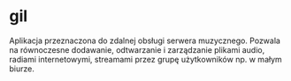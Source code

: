 gil
===

Aplikacja przeznaczona do zdalnej obsługi serwera muzycznego. Pozwala na równoczesne dodawanie, odtwarzanie i zarządzanie plikami audio, radiami internetowymi, streamami przez grupę użytkowników np. w małym biurze.
